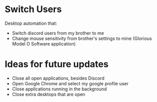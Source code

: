 # Switch Users
Desktop automation that:
- Switch discord users from my brother to me
- Change mouse sensitivity from brother's settings to mine (Glorious Model O Software application)

# Ideas for future updates
- Close all open applications, besides Discord
- Open Google Chrome and select my google profile user
- Close applications running in the background
- Close extra desktops that are open

